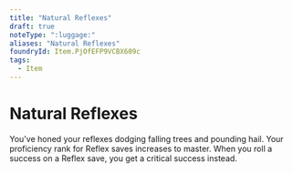```yaml
---
title: "Natural Reflexes"
draft: true
noteType: ":luggage:"
aliases: "Natural Reflexes"
foundryId: Item.PjOfEFP9VCBX609c
tags:
  - Item
---
```


# Natural Reflexes

You've honed your reflexes dodging falling trees and pounding hail. Your proficiency rank for Reflex saves increases to master. When you roll a success on a Reflex save, you get a critical success instead.

